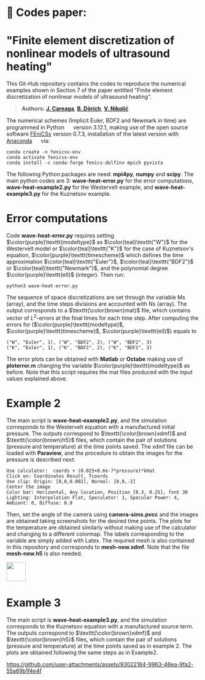 
# 📌 Codes paper:

# "Finite element discretization of nonlinear models of ultrasound heating"

This Git-Hub repository contains the codes to reproduce the numerical examples shown in Section 7 of the paper entitled "Finite element discretization of nonlinear models of ultrasound heating".

> **Authors:** [**J. Careaga**](https://scholar.google.com/citations?user=-SYWkN8AAAAJ&hl=es), [**B. Dörich**](https://scholar.google.com/citations?user=h9b6i00AAAAJ&hl=en), [**V. Nikolić**](https://scholar.google.com/citations?user=73kZ9csAAAAJ&hl=en)

The numerical schemes (Implicit Euler, BDF2 and Newmark in time) are programmed in Python 
<img src="https://raw.githubusercontent.com/marwin1991/profile-technology-icons/refs/heads/main/icons/python.png"  width="15" height="15" /> version 3.12.1, making use of the open source software [FEniCSx](https://fenicsproject.org/) version 0.7.3, installation of the latest version with [Anaconda](https://docs.anaconda.com/anaconda/install/) 
<img src="https://github.com/tandpfun/skill-icons/blob/main/icons/Anaconda-Dark.svg" width="15" height="15" />
via:

```console 
conda create -n fenicsx-env
conda activate fenicsx-env
conda install -c conda-forge fenics-dolfinx mpich pyvista
```

The following Python packages are need: **mpi4py**, **numpy** and **scipy**. The main python codes are 3: **wave-heat-error.py** for the error computations, **wave-heat-example2.py** for the Westervelt example, and **wave-heat-example3.py** for the Kuznetsov example.

# **Error computations** 

Code **wave-heat-error.py** requires setting $\color{purple}\texttt{modeltype}$ as $\color{teal}\texttt{"W"}$ for the Westervelt model or $\color{teal}\texttt{"K"}$ for the case of Kuznetsov's equation, $\color{purple}\texttt{timescheme}$ which defines the time approximation $\color{teal}\texttt{"Euler"}$, $\color{teal}\texttt{"BDF2"}$ or $\color{teal}\texttt{"Newmark"}$, and the polynomial degree $\color{purple}\texttt{ell}$ (integer). Then run:
```console
python3 wave-heat-error.py
```
The sequence of space discretizations are set through the variable Ms (array), and the time steps divisions are accounted with Ns (array). The output corresponds to a $\texttt{\color{brown}mat}$ file, which contains vector of $L^2$-errors at the final times for each time step. After computing the errors for ($\color{purple}\texttt{modeltype}$, $\color{purple}\texttt{timescheme}$, $\color{purple}\texttt{ell}$) equals to

```console
("W", "Euler", 1), ("W", "BDF2", 2), ("W", "BDF2", 3)
("K", "Euler", 1), ("K", "BDF2", 2), ("K", "BDF2", 3)
```
The error plots can be obtained with **Matlab** or **Octabe** making use of **ploterror.m** changing the variable $\color{purple}\texttt{modeltype}$ as before. Note that this script requires the mat files produced with the input values explained above.

# Example 2

The main script is **wave-heat-example2.py**, and the simulation corresponds to the Westervelt equation with a manufactured initial pressure. The outputs correspond to $\texttt{\color{brown}xdmf}$ and $\texttt{\color{brown}h5}$ files, which contain the pair of solutions (pressure and temperature) at the time points saved. The xdmf file can be loaded with **Paraview**, and the procedure to obtain the images for the pressure is described next:

```console
Use calculator:  coords + (0.025+0.6e-7*pressure)*kHat
Click on: Coordinates Result, Tcoords
Use clip: Origin: [0,0,0.002], Normal: [0,0,-2]
Center the image
Color bar: Horizontal, Any location, Position [0.3, 0.25], font 30
Lighting: Interpolation Flat, Speculator: 1, Specular Power: 4, Ambient: 0, Diffuse: 0.9
```
Then, set the angle of the camera using **camera-sims.pvcc** and the images are obtained taking screenshots for the desired time points. The plots for the temperature are obtained similarly without making use of the calculator and changing to a different colormap. The labels corresponding to the variable are simply added with Latex. The required mesh is also contained in this repository and corresponds to **mesh-new.xdmf**. Note that the file **mesh-new.h5** is also needed.


<img src="https://github.com/user-attachments/assets/ef8ced18-8d48-40e9-9371-390525bde43d" width="50">



# Example 3

The main script is **wave-heat-example3.py**, and the simulation corresponds to the Kuznetsov equation with a manufactured source term. The outputs correspond to $\texttt{\color{brown}xdmf}$ and $\texttt{\color{brown}h5}$ files, which contain the pair of solutions (pressure and temperature) at the time points saved as in example 2. The plots are obtained following the same steps as in Example2.

https://github.com/user-attachments/assets/93022184-9963-46ea-9fa2-55a69b1f4e4f



